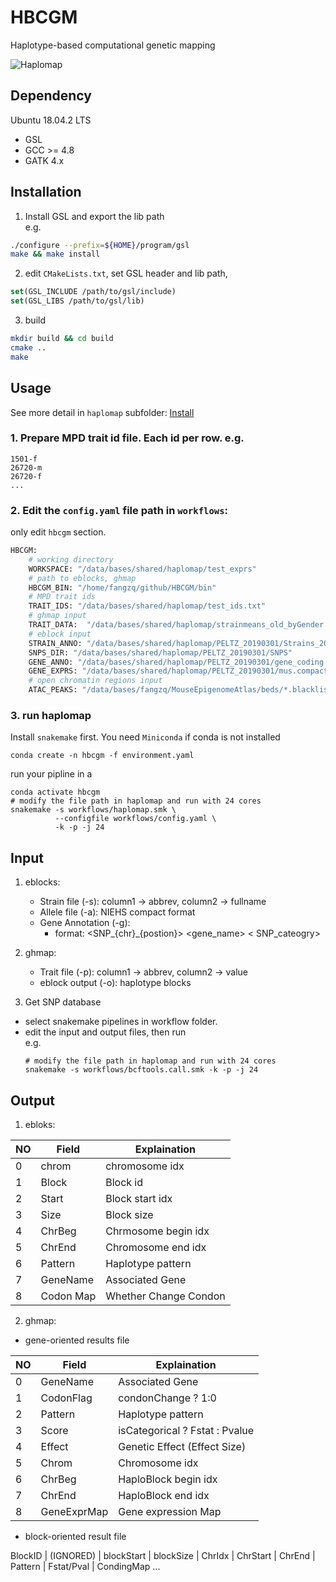 
# HBCGM
Haplotype-based computational genetic mapping  

![Haplomap](https://github.com/zqfang/haplomap/workflows/Haplomap/badge.svg)


## Dependency 

Ubuntu 18.04.2 LTS
* GSL
* GCC >= 4.8
* GATK 4.x

## Installation

1. Install GSL and export the lib path  
e.g.
```bash
./configure --prefix=${HOME}/program/gsl
make && make install
```

2. edit `CMakeLists.txt`, set GSL header and lib path, 

```cmake
set(GSL_INCLUDE /path/to/gsl/include)
set(GSL_LIBS /path/to/gsl/lib)
```

3. build
```bash
mkdir build && cd build
cmake ..
make
```


## Usage  
See more detail in ``haplomap`` subfolder: [Install](haplomap/README.md)

### 1. Prepare MPD trait id file. Each id per row. e.g.
```
1501-f
26720-m
26720-f
...
```

### 2. Edit the `config.yaml` file path in `workflows`:

only edit `hbcgm` section.
```python
HBCGM:
    # working directory
    WORKSPACE: "/data/bases/shared/haplomap/test_exprs"
    # path to eblocks, ghmap
    HBCGM_BIN: "/home/fangzq/github/HBCGM/bin"
    # MPD trait ids 
    TRAIT_IDS: "/data/bases/shared/haplomap/test_ids.txt"
    # ghmap input
    TRAIT_DATA:  "/data/bases/shared/haplomap/strainmeans_old_byGender.csv"
    # eblock input
    STRAIN_ANNO: "/data/bases/shared/haplomap/PELTZ_20190301/Strains_20190301.csv"
    SNPS_DIR: "/data/bases/shared/haplomap/PELTZ_20190301/SNPS"
    GENE_ANNO: "/data/bases/shared/haplomap/PELTZ_20190301/gene_coding.txt"
    GENE_EXPRS: "/data/bases/shared/haplomap/PELTZ_20190301/mus.compact.exprs.txt"
    # open chromatin regions input
    ATAC_PEAKS: "/data/bases/fangzq/MouseEpigenomeAtlas/beds/*.blacklist_removed.broadPeak"
```

### 3. run haplomap

Install `snakemake` first. You need `Miniconda` if conda is not installed
```shell
conda create -n hbcgm -f environment.yaml
```

run your pipline in a 
```shell
conda activate hbcgm
# modify the file path in haplomap and run with 24 cores
snakemake -s workflows/haplomap.smk \
          --configfile workflows/config.yaml \
          -k -p -j 24   
```


## Input
1. eblocks:
    - Strain file (-s): column1 -> abbrev, column2 -> fullname
    - Allele file (-a): NIEHS compact format
    - Gene Annotation (-g): 
       - format: <SNP_{chr}_{postion}>  <gene_name>  < SNP_cateogry> 

2. ghmap:
    - Trait file (-p):  column1 -> abbrev, column2 -> value
    - eblock output (-o): haplotype blocks

3. Get SNP database
  - select snakemake pipelines in workflow folder.
  - edit the input and output files, then run  
    e.g.
    ```shell
    # modify the file path in haplomap and run with 24 cores
    snakemake -s workflows/bcftools.call.smk -k -p -j 24   
    ```

## Output

1. ebloks:

|NO|Field | Explaination |
|--| ---- | ------------ |
|0 |chrom | chromosome idx      |
|1 |Block | Block id            |
|2 |Start | Block start idx     |
|3 |Size  | Block size          |
|4 |ChrBeg| Chrmosome begin idx |
|5 |ChrEnd| Chromosome end idx  |
|6 |Pattern | Haplotype pattern |
|7 |GeneName| Associated Gene   |
|8 |Codon Map | Whether Change Condon |

2. ghmap:
  * gene-oriented results file

|NO|Field | Explaination |
|--| ---- | ------------ |
|0 |GeneName   | Associated Gene     |
|1 |CodonFlag  | condonChange ? 1:0  |
|2 |Pattern    | Haplotype pattern   |
|3 |Score      | isCategorical ? Fstat : Pvalue |
|4 |Effect     | Genetic Effect (Effect Size)   |
|5 |Chrom      | Chromosome idx      |
|6 |ChrBeg     | HaploBlock begin idx|
|7 |ChrEnd     | HaploBlock end idx  |
|8 |GeneExprMap| Gene expression Map |

  * block-oriented result file

BlockID | (IGNORED) | blockStart | blockSize | ChrIdx | ChrStart | ChrEnd | Pattern | Fstat/Pval | CondingMap ...